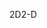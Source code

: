<span data-ttu-id="e9aaf-101">2D</span><span class="sxs-lookup"><span data-stu-id="e9aaf-101">2-D</span></span>